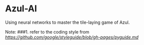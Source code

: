 # Azul-AI
Using neural networks to master the tile-laying game of Azul.

Note:
 ###1. refer to the coding style from
 *https://github.com/google/styleguide/blob/gh-pages/pyguide.md*